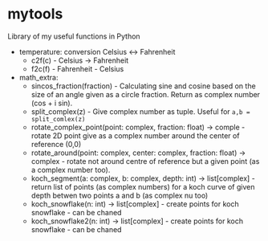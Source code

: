 # mytools

Library of my useful functions in Python
- temperature: conversion Celsius <-> Fahrenheit
    - c2f(c) - Celsius -> Fahrenheit
    - f2c(f) - Fahrenheit - Celsius
- math_extra:
    - sincos_fraction(fraction) - Calculating sine and cosine based on the size of an angle given as a circle fraction. Return as complex number (cos + i sin).
    - split_complex(z) - Give complex number as tuple. Useful for `a,b = split_comlex(z)`
    - rotate_complex_point(point: complex, fraction: float) -> comple - rotate 2D point give as a complex number around the center of reference (0,0)
    - rotate_around(point: complex, center: complex, fraction: float) -> complex - rotate not around centre of reference but a given point (as a complex number too).
    - koch_segment(a: complex, b: complex, depth: int) -> list[complex] - return list of points (as complex numbers) for a koch curve of given depth betwen two points a and b (as complex nu too)
    - koch_snowflake(n: int) -> list[complex] - create points for koch snowflake - can be chaned
    - koch_snowflake2(n: int) -> list[complex] - create points for koch snowflake - can be chaned


